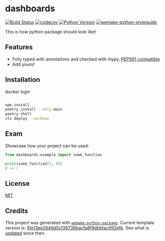 # dashboards

[![Build Status](https://github.com/aljeshishe/dashboards/workflows/test/badge.svg?branch=master&event=push)](https://github.com/aljeshishe/dashboards/actions?query=workflow%3Atest)
[![codecov](https://codecov.io/gh/aljeshishe/dashboards/branch/master/graph/badge.svg)](https://codecov.io/gh/aljeshishe/dashboards)
[![Python Version](https://img.shields.io/pypi/pyversions/dashboards.svg)](https://pypi.org/project/dashboards/)
[![wemake-python-styleguide](https://img.shields.io/badge/style-wemake-000000.svg)](https://github.com/wemake-services/wemake-python-styleguide)

This is how python package should look like!


## Features

- Fully typed with annotations and checked with mypy, [PEP561 compatible](https://www.python.org/dev/peps/pep-0561/)
- Add yours!


## Installation
docker login
```bash

npm install
poetry install --only main
poetry shell
sls deploy --verbose
```


## Exam

Showcase how your project can be used:

```python
from dashboards.example import some_function

print(some_function(3, 4))
# => 7
```

## License

[MIT](https://github.com/aljeshishe/dashboards/blob/master/LICENSE)


## Credits

This project was generated with [`wemake-python-package`](https://github.com/wemake-services/wemake-python-package). Current template version is: [5fe13ee2646d5cf38736bacfa8f9dbbfac092efb](https://github.com/wemake-services/wemake-python-package/tree/5fe13ee2646d5cf38736bacfa8f9dbbfac092efb). See what is [updated](https://github.com/wemake-services/wemake-python-package/compare/5fe13ee2646d5cf38736bacfa8f9dbbfac092efb...master) since then.
